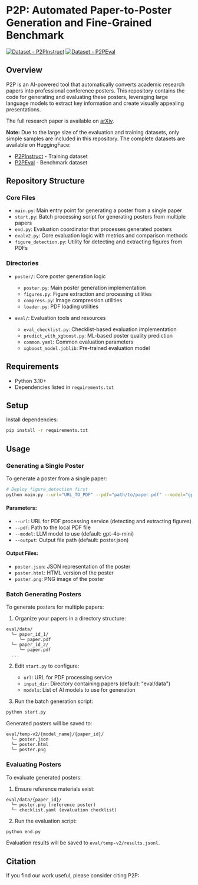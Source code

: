 # P2P: Automated Paper-to-Poster Generation and Fine-Grained Benchmark

[![Dataset - P2PInstruct](https://img.shields.io/badge/Dataset-P2PInstruct-blue)](https://huggingface.co/datasets/ASC8384/P2PInstruct)
[![Dataset - P2PEval](https://img.shields.io/badge/Dataset-P2PEval-blue)](https://huggingface.co/datasets/ASC8384/P2PEval)


## Overview

P2P is an AI-powered tool that automatically converts academic research papers into professional conference posters. This repository contains the code for generating and evaluating these posters, leveraging large language models to extract key information and create visually appealing presentations.

The full research paper is available on [arXiv](https://arxiv.org/abs/XXXX.XXXXX).

**Note:** Due to the large size of the evaluation and training datasets, only simple samples are included in this repository. The complete datasets are available on HuggingFace:
- [P2PInstruct](https://huggingface.co/datasets/ASC8384/P2PInstruct) - Training dataset
- [P2PEval](https://huggingface.co/datasets/ASC8384/P2PEval) - Benchmark dataset

## Repository Structure

### Core Files
- `main.py`: Main entry point for generating a poster from a single paper
- `start.py`: Batch processing script for generating posters from multiple papers 
- `end.py`: Evaluation coordinator that processes generated posters
- `evalv2.py`: Core evaluation logic with metrics and comparison methods
- `figure_detection.py`: Utility for detecting and extracting figures from PDFs

### Directories
- `poster/`: Core poster generation logic
  - `poster.py`: Main poster generation implementation
  - `figures.py`: Figure extraction and processing utilities
  - `compress.py`: Image compression utilities
  - `loader.py`: PDF loading utilities

- `eval/`: Evaluation tools and resources
  - `eval_checklist.py`: Checklist-based evaluation implementation
  - `predict_with_xgboost.py`: ML-based poster quality prediction
  - `common.yaml`: Common evaluation parameters
  - `xgboost_model.joblib`: Pre-trained evaluation model

## Requirements

- Python 3.10+
- Dependencies listed in `requirements.txt`

## Setup

Install dependencies:
```bash
pip install -r requirements.txt
```

## Usage

### Generating a Single Poster

To generate a poster from a single paper:

```bash
# Deploy figure_detection first
python main.py --url="URL_TO_PDF" --pdf="path/to/paper.pdf" --model="gpt-4o-mini" --output="output/poster.json"
```

#### Parameters:
- `--url`: URL for PDF processing service (detecting and extracting figures)
- `--pdf`: Path to the local PDF file
- `--model`: LLM model to use (default: gpt-4o-mini)
- `--output`: Output file path (default: poster.json)

#### Output Files:
- `poster.json`: JSON representation of the poster
- `poster.html`: HTML version of the poster
- `poster.png`: PNG image of the poster

### Batch Generating Posters

To generate posters for multiple papers:

1. Organize your papers in a directory structure:
```
eval/data/
  └─ paper_id_1/
     └─ paper.pdf
  └─ paper_id_2/
     └─ paper.pdf
  ...
```

2. Edit `start.py` to configure:
   - `url`: URL for PDF processing service
   - `input_dir`: Directory containing papers (default: "eval/data")
   - `models`: List of AI models to use for generation

3. Run the batch generation script:
```bash
python start.py
```

Generated posters will be saved to:
```
eval/temp-v2/{model_name}/{paper_id}/
  └─ poster.json
  └─ poster.html
  └─ poster.png
```

### Evaluating Posters

To evaluate generated posters:

1. Ensure reference materials exist:
```
eval/data/{paper_id}/
  └─ poster.png (reference poster)
  └─ checklist.yaml (evaluation checklist)
```

2. Run the evaluation script:
```bash
python end.py
```

Evaluation results will be saved to `eval/temp-v2/results.jsonl`.

## Citation

If you find our work useful, please consider citing P2P:

```bibtex

```
